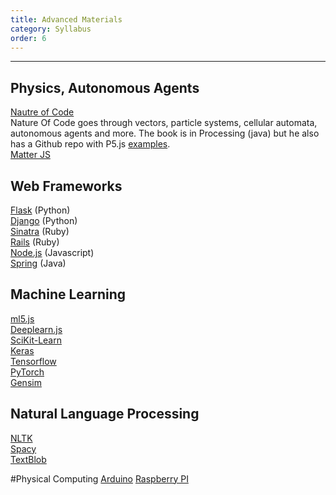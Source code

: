 ```yaml
---
title: Advanced Materials
category: Syllabus
order: 6
---
```

___

## Physics, Autonomous Agents
[Nautre of Code ](http://natureofcode.com )<br>
 Nature Of Code goes through vectors, particle systems, cellular automata, autonomous agents and more. The book is in Processing (java) but he also has a Github repo with P5.js [examples](https://github.com/shiffman/The-Nature-of-Code-Examples-p5.js).<br>
 [Matter JS](http://brm.io/matter-js/)<br>

##  Web Frameworks
[Flask](http://flask.pocoo.org/) (Python)<br>
[Django](https://www.djangoproject.com/) (Python)<br>
[Sinatra](http://sinatrarb.com/) (Ruby)<br>
[Rails](http://rubyonrails.org/) (Ruby)<br>
[Node.js](https://nodejs.org/en/) (Javascript)<br>
[Spring](https://spring.io/) (Java)<br>

## Machine Learning
[ml5.js](https://ml5js.org/)<br>
[Deeplearn.js](https://deeplearnjs.org/)<br>
[SciKit-Learn](http://scikit-learn.org/stable/)<br>
[Keras](https://keras.io/)<br>
[Tensorflow](https://www.tensorflow.org/)<br>
[PyTorch](http://pytorch.org/)<br>
[Gensim](https://radimrehurek.com/gensim/)<br>

## Natural Language Processing
[NLTK](https://www.nltk.org/)<br>
[Spacy](https://spacy.io/)<br>
[TextBlob](https://textblob.readthedocs.io/en/dev/)<br>

#Physical Computing
[Arduino](https://www.arduino.cc/)
[Raspberry PI](https://www.raspberrypi.org/)


 


 